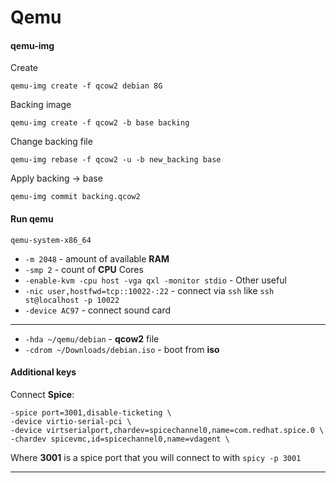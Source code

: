 # Qemu

#### qemu-img
Create
```
qemu-img create -f qcow2 debian 8G
```

Backing image
```
qemu-img create -f qcow2 -b base backing
```

Change backing file
```
qemu-img rebase -f qcow2 -u -b new_backing base
```

Apply backing -> base
```
qemu-img commit backing.qcow2
```

#### Run qemu
`qemu-system-x86_64`
- `-m 2048` - amount of available **RAM**
- `-smp 2` - count of **CPU** Cores
- `-enable-kvm -cpu host -vga qxl -monitor stdio` - Other useful
- `-nic user,hostfwd=tcp::10022-:22` - connect via `ssh` like `ssh st@localhost -p 10022`
- `-device AC97` - connect sound card
***
- `-hda ~/qemu/debian` - **qcow2** file
- `-cdrom ~/Downloads/debian.iso` - boot from **iso** 

#### Additional keys
Connect **Spice**:
``` 
-spice port=3001,disable-ticketing \
-device virtio-serial-pci \
-device virtserialport,chardev=spicechannel0,name=com.redhat.spice.0 \
-chardev spicevmc,id=spicechannel0,name=vdagent \
```
Where **3001** is a spice port that you will connect to with `spicy -p 3001`
***
